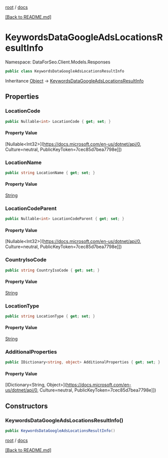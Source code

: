 [root](./../ "root") / [docs](./ "docs")

[[Back to README.md]](./../README.md "[Back to README.md]")

# KeywordsDataGoogleAdsLocationsResultInfo

Namespace: DataForSeo.Client.Models.Responses

```csharp
public class KeywordsDataGoogleAdsLocationsResultInfo
```

Inheritance [Object](https://docs.microsoft.com/en-us/dotnet/api/Object) → [KeywordsDataGoogleAdsLocationsResultInfo](./KeywordsDataGoogleAdsLocationsResultInfo.md)

## Properties

### **LocationCode**

```csharp
public Nullable<int> LocationCode { get; set; }
```

#### Property Value

[Nullable&lt;Int32&gt;](https://docs.microsoft.com/en-us/dotnet/api/0, Culture=neutral, PublicKeyToken=7cec85d7bea7798e]])<br>

### **LocationName**

```csharp
public string LocationName { get; set; }
```

#### Property Value

[String](https://docs.microsoft.com/en-us/dotnet/api/String)<br>

### **LocationCodeParent**

```csharp
public Nullable<int> LocationCodeParent { get; set; }
```

#### Property Value

[Nullable&lt;Int32&gt;](https://docs.microsoft.com/en-us/dotnet/api/0, Culture=neutral, PublicKeyToken=7cec85d7bea7798e]])<br>

### **CountryIsoCode**

```csharp
public string CountryIsoCode { get; set; }
```

#### Property Value

[String](https://docs.microsoft.com/en-us/dotnet/api/String)<br>

### **LocationType**

```csharp
public string LocationType { get; set; }
```

#### Property Value

[String](https://docs.microsoft.com/en-us/dotnet/api/String)<br>

### **AdditionalProperties**

```csharp
public IDictionary<string, object> AdditionalProperties { get; set; }
```

#### Property Value

[IDictionary&lt;String, Object&gt;](https://docs.microsoft.com/en-us/dotnet/api/0, Culture=neutral, PublicKeyToken=7cec85d7bea7798e]])<br>

## Constructors

### **KeywordsDataGoogleAdsLocationsResultInfo()**

```csharp
public KeywordsDataGoogleAdsLocationsResultInfo()
```

[root](./../ "root") / [docs](./ "docs")

[[Back to README.md]](./../README.md "[Back to README.md]")